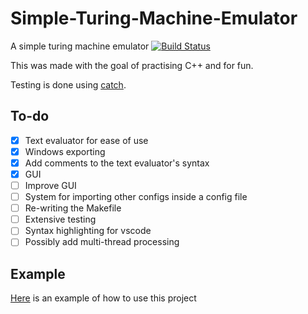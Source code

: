 # Simple-Turing-Machine-Emulator
A simple turing machine emulator
[![Build Status](https://travis-ci.com/RuiDGPires/Simple-Turing-Machine-Emulator.svg?branch=main)](https://travis-ci.com/RuiDGPires/Simple-Turing-Machine-Emulator)

This was made with the goal of practising C++ and for fun.

Testing is done using [catch](https://github.com/catchorg/Catch2).

## To-do 
- [x] Text evaluator for ease of use
- [x] Windows exporting
- [x] Add comments to the text evaluator's syntax
- [x] GUI
- [ ] Improve GUI
- [ ] System for importing other configs inside a config file
- [ ] Re-writing the Makefile
- [ ] Extensive testing
- [ ] Syntax highlighting for vscode
- [ ] Possibly add multi-thread processing

## Example
[Here](Example.md) is an example of how to use this project
